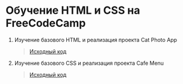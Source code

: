 # Обучение HTML и CSS на FreeCodeCamp

1. Изучение базового HTML и реализация проекта Cat Photo App
   > [Исходный код](https://github.com/TONYSTARK666/FreeCodeCamp_HTML-CSS/tree/main/Ex.%201%20-%20Cat%20Photo%20App)
2. Изучение базового CSS и реализация проекта Cafe Menu
   > [Исходный код](https://github.com/TONYSTARK666/FreeCodeCamp_HTML-CSS/tree/main/Ex.%202%20-%20Cafe%20Menu)
